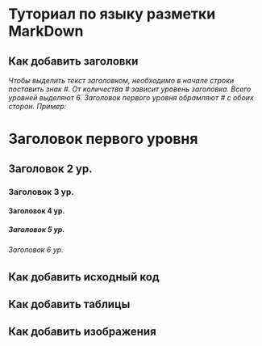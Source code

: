 # Туториал по языку разметки MarkDown

## Как добавить заголовки

*Чтобы выделить текст заголовком, необходимо в начале строки поставить знак #. 
От количества # зависит уровень заголовка. Всего уровней выделяют 6. 
Заголовок первого уровня обрамляют # с обоих сторон.
Пример:*
# Заголовок первого уровня #
## Заголовок 2 ур.
### Заголовок 3 ур.
#### Заголовок 4 ур.
##### Заголовок 5 ур.
###### Заголовок 6 ур.

## Как добавить исходный код

## Как добавить таблицы

## Как добавить изображения